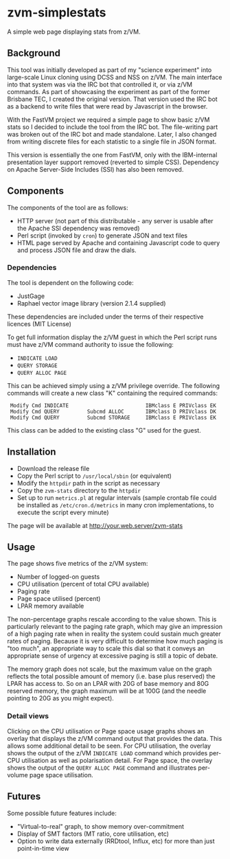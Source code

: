# zvm-simplestats
A simple web page displaying stats from z/VM.

## Background
This tool was initially developed as part of my "science experiment" into large-scale Linux cloning using DCSS and NSS on z/VM.
The main interface into that system was via the IRC bot that controlled it, or via z/VM commands.
As part of showcasing the experiment as part of the former Brisbane TEC, I created the original version.
That version used the IRC bot as a backend to write files that were read by Javascript in the browser.

With the FastVM project we required a simple page to show basic z/VM stats so I decided to include the tool from the IRC bot.
The file-writing part was broken out of the IRC bot and made standalone.
Later, I also changed from writing discrete files for each statistic to a single file in JSON format.

This version is essentially the one from FastVM, only with the IBM-internal presentation layer support removed (reverted to simple CSS).  Dependency on Apache Server-Side Includes (SSI) has also been removed.

## Components
The components of the tool are as follows:
* HTTP server (not part of this distributable - any server is usable after the Apache SSI dependency was removed)
* Perl script (invoked by `cron`) to generate JSON and text files
* HTML page served by Apache and containing Javascript code to query and process JSON file and draw the dials.

### Dependencies
The tool is dependent on the following code:
* JustGage 
* Raphael vector image library (version 2.1.4 supplied)

These dependencies are included under the terms of their respective licences (MIT License)

To get full information display the z/VM guest in which the Perl script runs must have z/VM command authority to issue the following:
* `INDICATE LOAD`
* `QUERY STORAGE`
* `QUERY ALLOC PAGE`

This can be achieved simply using a z/VM privilege override.
The following commands will create a new class "K" containing the required commands:
```
 Modify Cmd INDICATE                         IBMclass E PRIVclass EK
 Modify Cmd QUERY         Subcmd ALLOC       IBMclass D PRIVclass DK
 Modify Cmd QUERY         Subcmd STORAGE     IBMclass E PRIVclass EK
```
This class can be added to the existing class "G" used for the guest.

## Installation
* Download the release file
* Copy the Perl script to `/usr/local/sbin` (or equivalent)
* Modify the `httpdir` path in the script as necessary
* Copy the `zvm-stats` directory to the `httpdir`
* Set up to run `metrics.pl` at regular intervals (sample crontab file could be installed as `/etc/cron.d/metrics` in many cron implementations, to execute the script every minute)

The page will be available at http://your.web.server/zvm-stats

## Usage
The page shows five metrics of the z/VM system:
* Number of logged-on guests
* CPU utilisation (percent of total CPU available)
* Paging rate
* Page space utilised (percent)
* LPAR memory available

The non-percentage graphs rescale according to the value shown.
This is particularly relevant to the paging rate graph, which may give an impression of a high paging rate when in reality the system could sustain much greater rates of paging.
Because it is very difficult to determine how much paging is "too much", an appropriate way to scale this dial so that it conveys an appropriate sense of urgency at excessive paging is still a topic of debate.

The memory graph does not scale, but the maximum value on the graph reflects the total possible amount of memory (i.e. base plus reserved) the LPAR has access to.  So on an LPAR with 20G of base memory and 80G reserved memory, the graph maximum will be at 100G (and the needle pointing to 20G as you might expect).

### Detail views
Clicking on the CPU utilisation or Page space usage graphs shows an overlay that displays the z/VM command output that provides the data.
This allows some additional detail to be seen.
For CPU utilisation, the overlay shows the output of the z/VM `INDICATE LOAD` command which provides per-CPU utilisation as well as polarisation detail.
For Page space, the overlay shows the output of the `QUERY ALLOC PAGE` command and illustrates per-volume page space utilisation.

## Futures
Some possible future features include:
* "Virtual-to-real" graph, to show memory over-commitment
* Display of SMT factors (MT ratio, core utilisation, etc)
* Option to write data externally (RRDtool, Influx, etc) for more than just point-in-time view 
